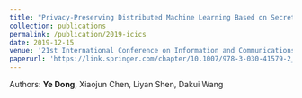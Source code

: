 ```yaml
---
title: "Privacy-Preserving Distributed Machine Learning Based on Secret Sharing"
collection: publications
permalink: /publication/2019-icics
date: 2019-12-15
venue: '21st International Conference on Information and Communications Security'
paperurl: 'https://link.springer.com/chapter/10.1007/978-3-030-41579-2_40'
---
```

Authors: **Ye Dong**, Xiaojun Chen, Liyan Shen, Dakui Wang
